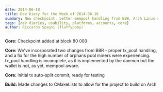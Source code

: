 ```yaml
---
date: 2014-06-18
title: Dev Diary for the Week of 2014-06-16
summary: New checkpoint, better mempool handling from BBR, Arch Linux support
tags: [dev diaries, usability, platforms, accounts, core]
author: Riccardo Spagni (fluffypony)
---
```


**Core:** Checkpoint added at block 80 000

**Core:** We've incorporated two changes from BBR - proper tx_pool handling, and a fix for the high number of orphans pool miners were experiencing. tx_pool handling is incomplete, as it is implemented by the daemon but the wallet is not, as yet, mempool aware.

**Core:** Initial tx auto-split commit, ready for testing

**Build:** Made changes to CMakeLists to allow for the project to build on Arch
